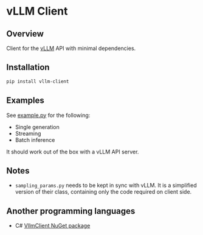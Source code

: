 # vLLM Client

## Overview

Client for the [vLLM](https://github.com/vllm-project/vllm) API with minimal dependencies.

## Installation

```sh
pip install vllm-client
```

## Examples

See [example.py](example.py) for the following:
- Single generation
- Streaming
- Batch inference

It should work out of the box with a vLLM API server. 

## Notes

- `sampling_params.py` needs to be kept in sync with vLLM.
  It is a simplified version of their class, containing
  only the code required on client side.

## Another programming languages

- C# [VllmClient NuGet package](https://www.nuget.org/packages/VllmClient/)
